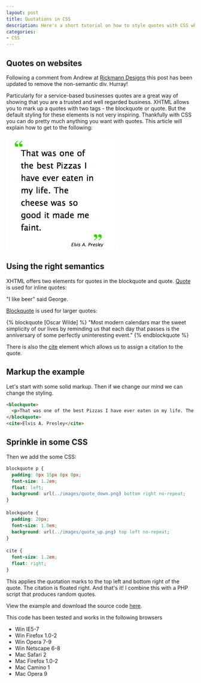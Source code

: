 ```yaml
--- 
layout: post
title: Quotations in CSS
description: Here's a short tutorial on how to style quotes with CSS whilst making sure you use the right XHTML tools for the job.
categories: 
- CSS
---
```

## Quotes on websites

Following a comment from Andrew at [Rickmann Designs][1] this post has been updated to remove the non-semantic div. Hurray!

Particularly for a service-based businesses quotes are a great way of showing that you are a trusted and well regarded business. XHTML allows you to mark up a quotes with two tags - the blockquote or quote. But the default styling for these elements is not very inspiring. Thankfully with CSS you can do pretty much anything you want with quotes. This article will explain how to get to the following:

![Example of styling a quote using CSS][2] 

## Using the right semantics

XHTML offers two elements for quotes in the blockquote and quote. [Quote][3] is used for inline quotes:

"I like beer" said George.

[Blockquote][4] is used for larger quotes:

{% blockquote [Oscar Wilde] %}
"Most modern calendars mar the sweet simplicity of our lives by reminding us that each day that passes is the anniversary of some perfectly uninteresting event."
{% endblockquote %}

There is also the [cite][5] element which allows us to assign a citation to the quote.

## Markup the example

Let's start with some solid markup. Then if we change our mind we can change the styling. 

``` html An example of a blockquote with a citation
<blockquote>
  <p>That was one of the best Pizzas I have ever eaten in my life. The cheese was so good it made me faint. </p>
</blockquote>
<cite>Elvis A. Presley</cite>
```

## Sprinkle in some CSS

Then we add the some CSS: 

``` css Blockquotes in CSS
blockquote p {
  padding: 0px 15px 0px 0px;
  font-size: 1.2em;    
  float: left;
  background: url(../images/quote_down.png) bottom right no-repeat;
}

blockquote {
  padding: 20px;
  font-size: 1.8em;    
  background: url(../images/quote_up.png) top left no-repeat;
}

cite {
  font-size: 1.2em;
  float: right;    
}
```

This applies the quotation marks to the top left and bottom right of the quote. The citation is floated right. And that's it! I combine this with a PHP script that produces random quotes. 

View the example and download the source code [here][6].

This code has been tested and works in the following browsers

*   Win IE5-7
*   Win Firefox 1.0-2
*   Win Opera 7-9
*   Win Netscape 6-8
*   Mac Safari 2
*   Mac Firefox 1.0-2
*   Mac Camino 1
*   Mac Opera 9

[1]: http://www.rickmann-design.co.uk/
[2]: /images/articles/pizza_quote.png "Example of styling a quote using CSS"
[3]: http://www.w3.org/TR/html4/struct/text.html#edef-Q
[4]: http://www.w3.org/TR/html4/struct/text.html#edef-BLOCKQUOTE
[5]: http://www.w3.org/TR/html4/struct/text.html#edef-CITE
[6]: http://www.shapeshed.com/examples/quotations-in-css/
